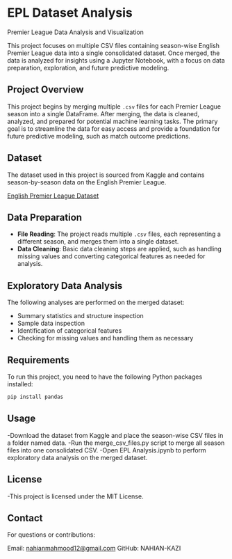 # EPL Dataset Analysis
Premier League Data Analysis and Visualization

This project focuses on multiple CSV files containing season-wise English Premier League data into a single consolidated dataset. Once merged, the data is analyzed for insights using a Jupyter Notebook, with a focus on data preparation, exploration, and future predictive modeling.

## Project Overview

This project begins by merging multiple `.csv` files for each Premier League season into a single DataFrame. After merging, the data is cleaned, analyzed, and prepared for potential machine learning tasks. The primary goal is to streamline the data for easy access and provide a foundation for future predictive modeling, such as match outcome predictions.

## Dataset

The dataset used in this project is sourced from Kaggle and contains season-by-season data on the English Premier League.

[English Premier League Dataset](https://www.kaggle.com/datasets/saife245/english-premier-league/data)

## Data Preparation

- **File Reading**: The project reads multiple `.csv` files, each representing a different season, and merges them into a single dataset.
- **Data Cleaning**: Basic data cleaning steps are applied, such as handling missing values and converting categorical features as needed for analysis.


## Exploratory Data Analysis

The following analyses are performed on the merged dataset:

- Summary statistics and structure inspection
- Sample data inspection
- Identification of categorical features
- Checking for missing values and handling them as necessary

## Requirements

To run this project, you need to have the following Python packages installed:

```bash
pip install pandas
```
## Usage
-Download the dataset from Kaggle and place the season-wise CSV files in a folder named data.
-Run the merge_csv_files.py script to merge all season files into one consolidated CSV.
-Open EPL Analysis.ipynb to perform exploratory data analysis on the merged dataset.
## License
-This project is licensed under the MIT License.

## Contact
For questions or contributions:

Email: nahianmahmood12@gmail.com
GitHub: NAHIAN-KAZI
